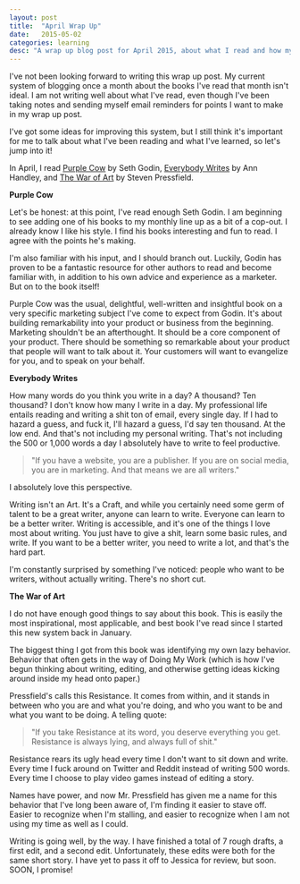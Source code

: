 ```yaml
---
layout: post
title:  "April Wrap Up"
date:   2015-05-02
categories: learning
desc: "A wrap up blog post for April 2015, about what I read and how my writing is going."
---
```


I've not been looking forward to writing this wrap up post. My current system of blogging once a month about the books I've read that month isn't ideal. I am not writing well about what I've read, even though I've been taking notes and sending myself email reminders for points I want to make in my wrap up post.

I've got some ideas for improving this system, but I still think it's important for me to talk about what I've been reading and what I've learned, so let's jump into it!

In April, I read [Purple Cow](http://www.amazon.com/Purple-Cow-New-Edition-Remarkable-Includes/dp/1591843170) by Seth Godin, [Everybody Writes](http://annhandley.com/everybodywrites/) by Ann Handley, and [The War of Art](http://www.stevenpressfield.com/the-war-of-art/) by Steven Pressfield.

**Purple Cow**

Let's be honest: at this point, I've read enough Seth Godin. I am beginning to see adding one of his books to my monthly line up as a bit of a cop-out. I already know I like his style. I find his books interesting and fun to read. I agree with the points he's making.

I'm also familiar with his input, and I should branch out. Luckily, Godin has proven to be a fantastic resource for other authors to read and become familiar with, in addition to his own advice and experience as a marketer. But on to the book itself!

Purple Cow was the usual, delightful, well-written and insightful book on a very specific marketing subject I've come to expect from Godin. It's about building remarkability into your product or business from the beginning. Marketing shouldn't be an afterthought. It should be a core component of your product. There should be something so remarkable about your product that people will want to talk about it. Your customers will want to evangelize for you, and to speak on your behalf.

**Everybody Writes**

How many words do you think you write in a day? A thousand? Ten thousand? I don't know how many I write in a day. My professional life entails reading and writing a shit ton of email, every single day. If I had to hazard a guess, and fuck it, I'll hazard a guess, I'd say ten thousand. At the low end. And that's not including my personal writing. That's not including the 500 or 1,000 words a day I absolutely have to write to feel productive.

<blockquote>"If you have a website, you are a publisher. If you are on social media, you are in marketing. And that means we are all writers."</blockquote>

I absolutely love this perspective.

Writing isn't an Art. It's a Craft, and while you certainly need some germ of talent to be a great writer, anyone can learn to write. Everyone can learn to be a better writer. Writing is accessible, and it's one of the things I love most about writing. You just have to give a shit, learn some basic rules, and write. If you want to be a better writer, you need to write a lot, and that's the hard part.

I'm constantly surprised by something I've noticed: people who want to be writers, without actually writing. There's no short cut.

**The War of Art**

I do not have enough good things to say about this book. This is easily the most inspirational, most applicable, and best book I've read since I started this new system back in January.

The biggest thing I got from this book was identifying my own lazy behavior. Behavior that often gets in the way of Doing My Work (which is how I've begun thinking about writing, editing, and otherwise getting ideas kicking around inside my head onto paper.)

Pressfield's calls this Resistance. It comes from within, and it stands in between who you are and what you're doing, and who you want to be and what you want to be doing. A telling quote:

<blockquote>"If you take Resistance at its word, you deserve everything you get. Resistance is always lying, and always full of shit."</blockquote>

Resistance rears its ugly head every time I don't want to sit down and write. Every time I fuck around on Twitter and Reddit instead of writing 500 words. Every time I choose to play video games instead of editing a story.

Names have power, and now Mr. Pressfield has given me a name for this behavior that I've long been aware of, I'm finding it easier to stave off. Easier to recognize when I'm stalling, and easier to recognize when I am not using my time as well as I could.

Writing is going well, by the way. I have finished a total of 7 rough drafts, a first edit, and a second edit. Unfortunately, these edits were both for the same short story. I have yet to pass it off to Jessica for review, but soon. SOON, I promise!